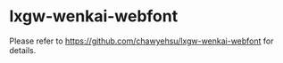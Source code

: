 # lxgw-wenkai-webfont

Please refer to https://github.com/chawyehsu/lxgw-wenkai-webfont for details.
